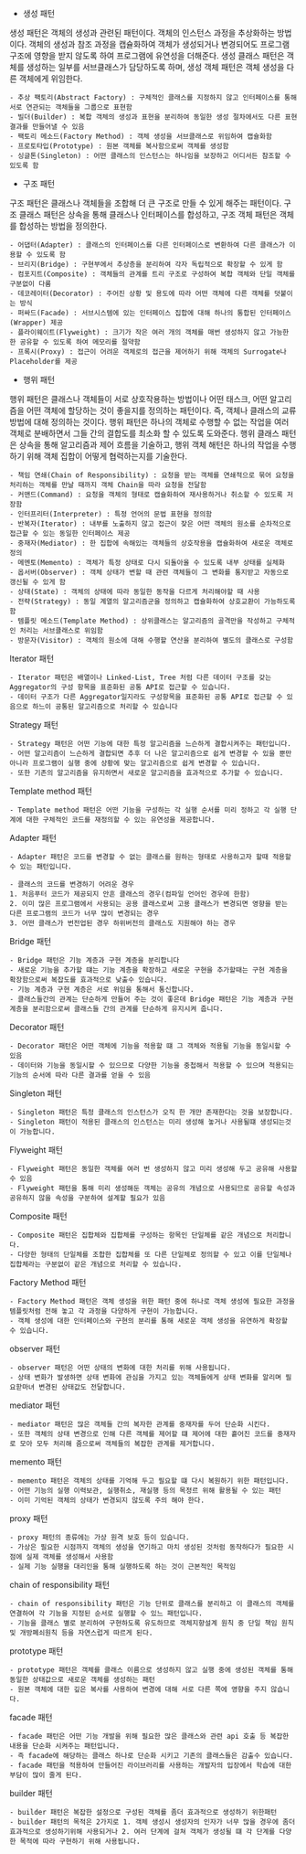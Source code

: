 - 생성 패턴

생성 패턴은 객체의 생성과 관련된 패턴이다. 객체의 인스턴스 과정을 추상화하는 방법이다. 객체의 생성과 참조 과정을 캡슐화하여 객체가 생성되거나 변경되어도 프로그램 구조에 영향을 받지 않도록 하여 프로그램에 유연성을 더해준다. 생성 클래스 패턴은 객체를 생성하는 일부를 서브클래스가 담당하도록 하며, 생성 객체 패턴은 객체 생성을 다른 객체에게 위임한다.

```
- 추상 팩토리(Abstract Factory) : 구체적인 클래스를 지정하지 않고 인터페이스를 통해 서로 연관되는 객체들을 그룹으로 표현함
- 빌더(Builder) : 복합 객체의 생성과 표현을 분리하여 동일한 생성 절차에서도 다른 표현 결과를 만들어낼 수 있음
- 팩토리 메소드(Factory Method) : 객체 생성을 서브클래스로 위임하여 캡슐화함
- 프로토타입(Prototype) : 원본 객체를 복사함으로써 객체를 생성함
- 싱글톤(Singleton) : 어떤 클래스의 인스턴스는 하나임을 보장하고 어디서든 참조할 수 있도록 함
```

- 구조 패턴

구조 패턴은 클래스나 객체들을 조합해 더 큰 구조로 만들 수 있게 해주는 패턴이다. 구조 클래스 패턴은 상속을 통해 클래스나 인터페이스를 합성하고, 구조 객체 패턴은 객체를 합성하는 방법을 정의한다.

```
- 어댑터(Adapter) : 클래스의 인터페이스를 다른 인터페이스로 변환하여 다른 클래스가 이용할 수 있도록 함
- 브리지(Bridge) : 구현부에서 추상층을 분리하여 각자 독립적으로 확장할 수 있게 함
- 컴포지트(Composite) : 객체들의 관계를 트리 구조로 구성하여 복합 객체와 단일 객체를 구분없이 다룸
- 데코레이터(Decorator) : 주어진 상황 및 용도에 따라 어떤 객체에 다른 객체를 덧붙이는 방식
- 퍼싸드(Facade) : 서브시스템에 있는 인터페이스 집합에 대해 하나의 통합된 인터페이스(Wrapper) 제공
- 플라이웨이트(Flyweight) : 크기가 작은 여러 개의 객체를 매번 생성하지 않고 가능한 한 공유할 수 있도록 하여 메모리를 절약함
- 프록시(Proxy) : 접근이 어려운 객체로의 접근을 제어하기 위해 객체의 Surrogate나 Placeholder를 제공
```

- 행위 패턴

행위 패턴은 클래스나 객체들이 서로 상호작용하는 방법이나 어떤 태스크, 어떤 알고리즘을 어떤 객체에 할당하는 것이 좋을지를 정의하는 패턴이다. 즉, 객체나 클래스의 교류 방법에 대해 정의하는 것이다. 행위 패턴은 하나의 객체로 수행할 수 없는 작업을 여러 객체로 분배하면서 그들 간의 결합도를 최소화 할 수 있도록 도와준다. 행위 클래스 패턴은 상속을 통해 알고리즘과 제어 흐름을 기술하고, 행위 객체 해턴은 하나의 작업을 수행하기 위해 객체 집합이 어떻게 협력하는지를 기술한다.

```
- 책임 연쇄(Chain of Responsibility) : 요청을 받는 객체를 연쇄적으로 묶어 요청을 처리하는 객체를 만날 때까지 객체 Chain을 따라 요청을 전달함
- 커맨드(Command) : 요청을 객체의 형태로 캡슐화하여 재사용하거나 취소할 수 있도록 저장함
- 인터프리터(Interpreter) : 특정 언어의 문법 표현을 정의함
- 반복자(Iterator) : 내부를 노출하지 않고 접근이 잦은 어떤 객체의 원소를 순차적으로 접근할 수 있는 동일한 인터페이스 제공
- 중재자(Mediator) : 한 집합에 속해있는 객체들의 상호작용을 캡슐화하여 새로운 객체로 정의
- 메멘토(Memento) : 객체가 특정 상태로 다시 되돌아올 수 있도록 내부 상태를 실체화
- 옵서버(Observer) : 객체 상태가 변할 때 관련 객체들이 그 변화를 통지받고 자동으로 갱신될 수 있게 함
- 상태(State) : 객체의 상태에 따라 동일한 동작을 다르게 처리해야할 때 사용
- 전략(Strategy) : 동일 계열의 알고리즘군을 정의하고 캡슐화하여 상호교환이 가능하도록 함
- 템플릿 메소드(Template Method) : 상위클래스는 알고리즘의 골격만을 작성하고 구체적인 처리는 서브클래스로 위임함
- 방문자(Visitor) : 객체의 원소에 대해 수행할 연산을 분리하여 별도의 클래스로 구성함
```

Iterator 패턴

```
- Iterator 패턴은 배열이나 Linked-List, Tree 처럼 다른 데이터 구조를 갖는 Aggregator의 구성 항목을 표준화된 공통 API로 접근할 수 있습니다.
- 데이터 구조가 다른 Aggregator일지라도 구성항목을 표준화된 공통 API로 접근할 수 있음으로 하느이 공통된 알고리즘으로 처리할 수 있습니다
```

Strategy 패턴

```
- Strategy 패턴은 어떤 기능에 대한 특정 알고리즘을 느슨하게 결합시켜주는 패턴입니다.
- 어떤 알고리즘이 느슨하게 결합되면 추후 더 나은 알고리즘으로 쉽게 변경할 수 있을 뿐만 아니라 프로그램이 실행 중에 상황에 맞는 알고리즘으로 쉽게 변경할 수 있습니다.
- 또한 기존의 알고리즘을 유지하면서 새로운 알고리즘을 효과적으로 추가할 수 있습니다.
```

Template method 패턴

```
- Template method 패턴은 어떤 기능을 구성하는 각 실행 순서를 미리 정하고 각 실행 단계에 대한 구체적인 코드를 재정의할 수 있는 유연성을 제공합니다.
```

Adapter 패턴

```
- Adapter 패턴은 코드를 변경할 수 없는 클래스를 원하는 형태로 사용하고자 할때 적용할수 있는 패턴입니다.

- 클래스의 코드를 변경하기 어려운 경우
1. 처음푸터 코드가 제공되지 안흔 클래스의 경우(컴파일 언어인 경우에 한함)
2. 이미 많은 프로그램에서 사용되는 공용 클래스로써 고용 클래스가 변경되면 영향을 받는 다른 프로그램의 코드가 너무 많이 변경되는 경우
3. 어떤 클래스가 번전업된 경우 하위버전의 클래스도 지원해야 하는 경우
```

Bridge 패턴

```
- Bridge 패턴은 기능 계층과 구현 계층을 분리합니다
- 새로운 기능을 추가할 떄는 기능 계층을 확장하고 새로운 구현을 추가할때는 구현 계층을 확장함으로써 복잡도를 효과적으로 낮출수 있습니다.
- 기능 계층과 구현 계층은 서로 위임을 통해서 통신합니다.
- 클래스들간의 관계는 단순하게 만들어 주는 것이 좋은데 Bridge 패턴은 기능 계층과 구현 계층을 분리함으로써 클래스들 간의 관계를 단순하게 유지시켜 줍니다.
```

Decorator 패턴

```
- Decorator 패턴은 어떤 객체에 기능을 적용할 떄 그 객체와 적용될 기능을 동일시할 수 있음
- 데이터와 기능을 동일시할 수 있으므로 다양한 기능을 중첩해서 적용할 수 있으며 적용되는 기능의 순서에 따라 다른 결과를 얻을 수 있음
```

Singleton 패턴

```
- Singleton 패턴은 특정 클래스의 인스턴스가 오직 한 개만 존재한다는 것을 보장합니다.
- Singleton 패턴이 적용된 클래스의 인스턴스는 미리 생성해 놓거나 사용될떄 생성되는것이 가능합니다.
```

Flyweight 패턴

```
- Flyweight 패턴은 동일한 객체를 여러 번 생성하지 않고 미리 생성해 두고 공유해 사용할 수 있음
- Flyweight 패턴을 통해 미리 생성해둔 객체는 공유의 개념으로 사용되므로 공유할 속성과 공유하지 않을 속성을 구분하여 설계할 필요가 있음
```

Composite 패턴

```
- Composite 패턴은 집합체와 집합체를 구성하는 항목인 단일체를 같은 개념으로 처리합니다.
- 다양한 형태의 단일체를 조합한 집합체를 또 다른 단일체로 정의할 수 있고 이를 단일체나 집합체라는 구분없이 같은 개념으로 처리할 수 있습니다.
```

Factory Method 패턴

```
- Factory Method 패턴은 객체 생성을 위한 패턴 중에 하나로 객체 생성에 필요한 과정을 템플릿처럼 전해 놓고 각 과정을 다양하게 구현이 가능합니다.
- 객체 생성에 대한 인터페이스와 구현의 분리를 통해 새로운 객체 생성을 유연하게 확장할 수 있습니다.
```

observer 패턴

```
- observer 패턴은 어떤 상태의 변화에 대한 처리를 위해 사용됩니다.
- 상태 변화가 발생하면 상태 변화에 관심을 가지고 있는 객체들에게 상태 변화를 알리며 필요핟마녀 변경된 상태값도 전달합니다.
```

mediator 패턴

```
- mediator 패턴은 많은 객체들 간의 복자한 관계를 중재자를 두어 단순화 시킨다.
- 또한 객체의 상태 변경으로 인해 다른 객체를 제어할 떄 제어에 대한 흩어진 코드를 중재자로 모아 모두 처리해 줌으로써 객체들의 복잡한 관계를 제거합니다.
```

memento 패턴

```
- memento 패턴은 객체의 상태를 기억해 두고 필요할 떄 다시 복원하기 위한 패턴입니다.
- 어떤 기능의 실행 이력보관, 실행취소, 재실행 등의 목정르 위해 활용될 수 있는 패턴
- 이미 기억된 객체의 상태가 변경되지 않도록 주의 해야 한다.
```

proxy 패턴

```
- proxy 패턴의 종류에는 가상 원격 보호 등이 있습니다.
- 가상은 필요한 시점까지 객체의 생성을 연기하고 마치 생성된 것처럼 동작하다가 필요한 시점에 실제 객체를 생성해서 사용함
- 실제 기능 실행을 대리인을 통해 실행하도록 하는 것이 근본적인 목적임
```

chain of responsibility 패턴

```
- chain of responsibility 패턴은 기능 단위로 클래스를 분리하고 이 클래스의 객체를 연결하여 각 기능을 지정된 순서로 실행할 수 있느 패턴입니다.
- 기능을 클래스 별로 분리하여 구현하도록 유도하므로 객체지향설계 원칙 중 단일 책임 원칙 및 개방폐쇠원칙 등을 자연스럽게 따르게 된다.
```

prototype 패턴

```
- prototype 패턴은 객체를 클래스 이름으로 생성하지 않고 실행 중에 생성된 객체를 통해 동일한 상태값으로 새로운 객체를 생성하는 패턴
- 원본 객체에 대한 깊은 복사를 사용하여 변경에 대해 서로 다른 쪽에 영향을 주지 않습니다.
```

facade 패턴

```
- facade 패턴은 어떤 기능 개발을 위해 필요한 많은 클래스와 관련 api 호출 등 복잡한 내용을 단순화 시켜주는 패턴입니다.
- 즉 facade에 해당하는 클래스 하나로 단순화 시키고 기존의 클래스들은 감출수 있습니다.
- facade 패턴을 적용하여 만들어진 라이브러리를 사용하는 개발자의 입장에서 학습에 대한 부담이 많이 줄게 된다.
```

builder 패턴

```
- builder 패턴은 복잡한 설정으로 구성된 객체를 좀더 효과적으로 생성하기 위한패턴
- builder 패턴의 목적은 2가지로 1. 객체 생성시 생성자의 인자가 너무 많을 경우에 좀더 효과적으로 생성하기위해 사용되거나 2. 여러 단계에 걸쳐 객체가 생성될 떄 각 단계를 다양한 목적에 따라 구현하기 위해 사용됩니다.
```
